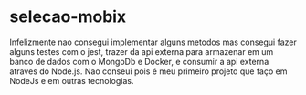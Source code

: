 # selecao-mobix
Infelizmente nao consegui implementar alguns metodos mas consegui fazer alguns testes com o jest, trazer da api externa para armazenar em um banco de dados com o MongoDb e Docker, e consumir a api externa atraves do Node.js. Nao conseui pois é meu primeiro projeto que faço em NodeJs e em outras tecnologias. 

